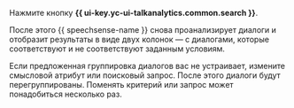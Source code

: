 Нажмите кнопку **{{ ui-key.yc-ui-talkanalytics.common.search }}**.

После этого {{ speechsense-name }} снова проанализирует диалоги и отобразит результаты в виде двух колонок — с диалогами, которые соответствуют и не соответствуют заданным условиям.

Если предложенная группировка диалогов вас не устраивает, измените смысловой атрибут или поисковый запрос. После этого диалоги будут перегруппированы. Поменять критерий или запрос может понадобиться несколько раз.
